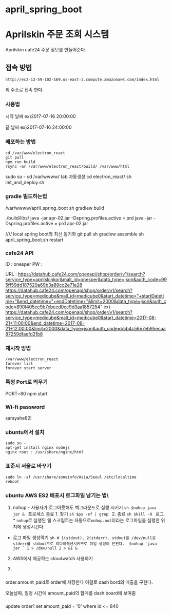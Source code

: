 # april_spring_boot
# Aprilskin 주문 조회 시스템
Aprilskin cafe24 주문 정보를 만들어준다.

## 접속 방법
```
http://ec2-13-59-102-169.us-east-2.compute.amazonaws.com/index.html
```
위 주소로 접속 한다.

### 사용법
시작 날짜 ex)2017-07-16 20:00:00

끝 날짜 ex)2017-07-16 24:00:00


### 배포하는 방법
```
cd /var/www/electron_react
git pull
npm run build
rsync -ar /var/www/electron_react/build/ /var/www/html

```
sudo su -
cd /var/wwww/ tab 자동생성
cd electron_react/
sh init_and_deploy.sh

### gradle 빌드하는법

/var/wwww/april_spring_boot
sh gradlew build

./build/libs/
java -jar apr-02.jar
-Dspring.profiles.active = prd
java -jar -Dspring.profiles.active = prd apr-02.jar

//// local spring boot와 최신 동기화 
git pull
sh gradlew assemble
 sh april_spring_boot.sh restart

### cafe24 API
ID : onesper
PW :

URL :
https://datahub.cafe24.com/openapi/shop/order/v1/search?service_type=aprilskinkor&mall_id=onesper&data_type=json&auth_code=995ff59dd187520a69b3a89cc2e71e28
https://datahub.cafe24.com/openapi/shop/order/v1/search?service_type=medicube&mall_id=medicube0&start_datetime="+startDatetime+"&end_datetime="+endDatetime+"&limit=2000&data_type=json&auth_code=890f405ec9b7ebccd0ec9d3aa1857254"
ex)
https://datahub.cafe24.com/openapi/shop/order/v1/search?service_type=medicube&mall_id=medicube0&start_datetime=2017-08-21+11:00:00&end_datetime=2017-08-21+12:00:00&limit=2000&data_type=json&auth_code=b5b4c56e7eb95ecaa87259dfaefd21b8


### 재시작 방법
```
/var/www/electron_react
forever list
forever start server
```

### 특정 Port로 띄우기
PORT=80 npm start

### Wi-fi password
sarayahe82!


### ubuntu에서 설치
```
sudo su -
apt-get install nginx nodejs
nginx root : /usr/share/nginx/html

```

### 표준시 서울로 바꾸기
```
sudo ln -sf /usr/share/zoneinfo/Asia/Seoul /etc/localtime
reboot
```


### ubuntu AWS ES2 배포시 로그파일 남기는 법\
1. nohup - 사용자가 로그아웃해도 백그라운드로 실행 시키기 ```sh $nohup java -jar & ``` 
프로세스 종료 1. 찾기 ```sh $ps -ef | grep ``` 2. 종료 ```sh $kill -9 ``` 
로그 * `nohup`로 실행된 쉘 스크립트는 자동으로`nohup.out`이라는 로그파일을 실행한 위치에 생성시킨다. 
* 로그 파일 생성막기 ```sh # 1(stdout), 2(stderr). stdout을 /dev/null로 stderr를 stdout으로 리다이렉션시키므로 파일 생성이 안된다. 
$nohup `java -jar ` 1 > /dev/null 2 > &1 & ``` 

2. AWS에서 제공하는 cloudwatch 사용하기

3. 

###
order.amount_paid로 order에 저장한다
이걸로 dash bord의 매출을 구한다.

오늘날짜, 일정 시간에 amount_paid의 합계를 dash board에 보여줌


###
update order1 
set amount_paid = '0' where id <= 840
